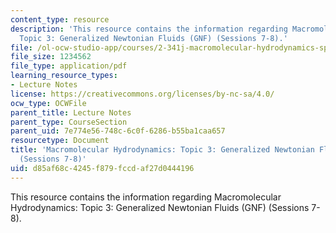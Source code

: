 ```yaml
---
content_type: resource
description: 'This resource contains the information regarding Macromolecular Hydrodynamics:
  Topic 3: Generalized Newtonian Fluids (GNF) (Sessions 7-8).'
file: /ol-ocw-studio-app/courses/2-341j-macromolecular-hydrodynamics-spring-2016/d85af68c4245f879fccdaf27d0444196_MIT2_341JS16_Lec09-slides.pdf
file_size: 1234562
file_type: application/pdf
learning_resource_types:
- Lecture Notes
license: https://creativecommons.org/licenses/by-nc-sa/4.0/
ocw_type: OCWFile
parent_title: Lecture Notes
parent_type: CourseSection
parent_uid: 7e774e56-748c-6c0f-6286-b55ba1caa657
resourcetype: Document
title: 'Macromolecular Hydrodynamics: Topic 3: Generalized Newtonian Fluids (GNF)
  (Sessions 7-8)'
uid: d85af68c-4245-f879-fccd-af27d0444196
---
```

This resource contains the information regarding Macromolecular Hydrodynamics: Topic 3: Generalized Newtonian Fluids (GNF) (Sessions 7-8).